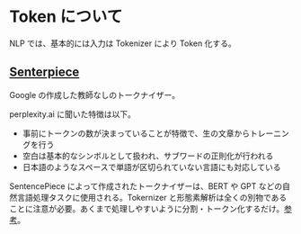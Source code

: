# Token について

NLP では、基本的には入力は Tokenizer により Token 化する。

## [Senterpiece](https://github.com/google/sentencepiece)

Google の作成した教師なしのトークナイザー。

perplexity.ai に聞いた特徴は以下。

- 事前にトークンの数が決まっていることが特徴で、​ 生の文章からトレーニングを行う
- 空白は基本的なシンボルとして扱われ、​ サブワードの正則化が行われる
- 日本語のようなスペースで単語が区切られていない言語にも対応している

​SentencePiece によって作成されたトークナイザーは、​BERT や GPT などの自然言語処理タスクに使用される。Tokernizer と形態素解析は全くの別物であることに注意が必要。あくまで処理しやすいように分割・トークン化するだけ。[参考](https://qiita.com/halhorn/items/675be9559ed92e1c2049)。
